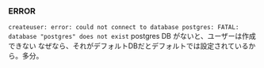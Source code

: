 ### ERROR
`createuser: error: could not connect to database postgres: FATAL:  database "postgres" does not exist`
postgres DB がないと、ユーザーは作成できない
なぜなら、それがデフォルトDBだとデフォルトでは設定されているから。多分。
